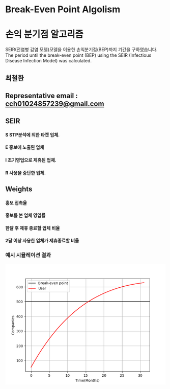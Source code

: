# Break-Even Point Algolism
# 손익 분기점 알고리즘

SEIR(전염병 감염 모델)모델을 이용한 손익분기점(BEP)까지 기간을 구하였습니다.
The period until the break-even point (BEP) using the SEIR (Infectious Disease Infection Model) was calculated.

## 최철환
## Representative email : cch01024857239@gmail.com

## SEIR
#### S STP분석에 의한 타켓 업체. 
#### E 홍보에 노출된 업체 
#### I 초기영업으로 제휴된 업체.
#### R 사용을 중단한 업체.

## Weights 
#### 홍보 접촉율 
#### 홍보를 본 업체 영입률
#### 한달 후 제휴 종료할 업체 비율 
#### 2달 이상 사용한 업체가 제휴종료할 비율


### 예시 시뮬레이션 결과 
![Site Label](https://github.com/cch230/Duration-to-BEP-using-the-SEIR-Model-Infectious-Disease-Symptom-Model-/blob/master/Figure_1.png)

